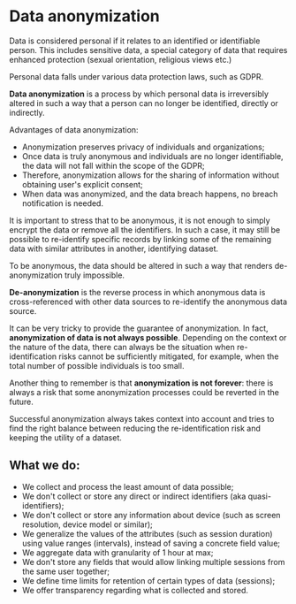 # Data anonymization

Data is considered personal if it relates to an identified or identifiable person. This includes sensitive data, a special category of data that requires enhanced protection (sexual orientation, religious views etc.)

Personal data falls under various data protection laws, such as GDPR.

__Data anonymization__ is a process by which personal data is irreversibly altered in such a way that a person can no longer be identified, directly or indirectly.

Advantages of data anonymization:

- Anonymization preserves privacy of individuals and organizations;
- Once data is truly anonymous and individuals are no longer identifiable, the data will not fall within the scope of the GDPR;
- Therefore, anonymization allows for the sharing of information without obtaining user's explicit consent;
- When data was anonymized, and the data breach happens, no breach notification is needed.

It is important to stress that to be anonymous, it is not enough to simply encrypt the data or remove all the identifiers. In such a case, it may still be possible to re-identify specific records by linking some of the remaining data with similar attributes in another, identifying dataset.

To be anonymous, the data should be altered in such a way that renders de-anonymization truly impossible.

__De-anonymization__ is the reverse process in which anonymous data is cross-referenced with other data sources to re-identify the anonymous data source.

It can be very tricky to provide the guarantee of anonymization. In fact, __anonymization of data is not always possible__. Depending on the context or the nature of the data, there can always be the situation when re-identification risks cannot be sufficiently mitigated, for example, when the total number of possible individuals is too small.

Another thing to remember is that __anonymization is not forever__: there is always a risk that some anonymization processes could be reverted in the future.

Successful anonymization always takes context into account and tries to find the right balance between reducing the re-identification risk and keeping the utility of a dataset.

## What we do:

- We collect and process the least amount of data possible;
- We don't collect or store any direct or indirect identifiers (aka quasi-identifiers);
- We don't collect or store any information about device (such as screen resolution, device model or similar);
- We generalize the values of the attributes (such as session duration) using value ranges (intervals), instead of saving a concrete field value;
- We aggregate data with granularity of 1 hour at max;
- We don't store any fields that would allow linking multiple sessions from the same user together;
- We define time limits for retention of certain types of data (sessions);
- We offer transparency regarding what is collected and stored.







